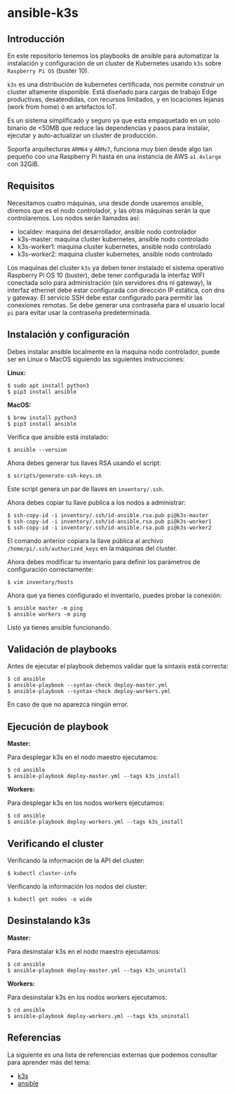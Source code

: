 # ansible-k3s

## Introducción

En este repositorio tenemos los playbooks de ansible para automatizar la instalación y configuración de un
cluster de Kubernetes usando `k3s` sobre `Raspberry Pi OS` (buster 10).

`k3s` es una distribución de kubernetes certificada, nos permite construir un cluster altamente disponible. Está
diseñado para cargas de trabajo Edge productivas, desatendidas, con recursos limitados, y en locaciones lejanas
(work from home) ó en artefactos IoT.

Es un sistema simplificado y seguro ya que esta empaquetado en un solo binario de <50MB que reduce las dependencias
y pasos para instalar, ejecutar y auto-actualizar un cluster de producción.

Soporta arquitecturas `ARM64` y `ARMv7`, funciona muy bien desde algo tan pequeño coo una Raspberry Pi hasta en una
instancia de AWS `a1.4xlarge` con 32GiB.

## Requisitos

Necesitamos cuatro máquinas, una desde donde usaremos ansible, diremos que es el nodo controlador, y las otras
máquinas serán la que controlaremos. Los nodos serán llamados así:

* localdev: maquina del desarrollador, ansible nodo controlador
* k3s-master: maquina cluster kubernetes, ansible nodo controlado
* k3s-worker1: maquina cluster kubernetes, ansible nodo controlado
* k3s-worker2: maquina cluster kubernetes, ansible nodo controlado

Los maquinas del cluster `k3s` ya deben tener instalado el sistema operativo Raspberry Pi OS 10 (buster), debe tener
configurada la interfaz WIFI conectada solo para administración (sin servidores dns ni gateway), la interfaz ethernet
debe estar configurada con dirección IP estática, con dns y gateway. El servicio SSH debe estar configurado para
permitir las conexiones remotas. Se debe generar una contraseña para el usuario local `pi` para evitar usar la
contraseña predeterminada.

## Instalación y configuración

Debes instalar ansible localmente en la maquina nodo controlador, puede ser en Linux o MacOS siguiendo
las siguientes instrucciones:

**Linux:**

```
$ sudo apt install python3
$ pip3 install ansible
```

**MacOS:**

```
$ brew install python3
$ pip3 install ansible
```

Verifica que ansible está instalado:

```
$ ansible --version
```

Ahora debes generar tus llaves RSA usando el script:

```
$ scripts/generate-ssh-keys.sh
```

Este script genera un par de llaves en `inventory/.ssh`.

Ahora debes copiar tu llave publica a los nodos a administrar:

```
$ ssh-copy-id -i inventory/.ssh/id-ansible.rsa.pub pi@k3s-master
$ ssh-copy-id -i inventory/.ssh/id-ansible.rsa.pub pi@k3s-worker1
$ ssh-copy-id -i inventory/.ssh/id-ansible.rsa.pub pi@k3s-worker2
```

El comando anterior copiara la llave pública al archivo `/home/pi/.ssh/authorized_keys` en la
máquinas del cluster.

Ahora debes modificar tu inventario para definir los parámetros de configuración correctamente:

```
$ vim inventory/hosts
```

Ahora que ya tienes configurado el inventario, puedes probar la conexión:

```
$ ansible master -m ping
$ ansible workers -m ping
```

Listo ya tienes ansible funcionando.

## Validación de playbooks

Antes de ejecutar el playbook debemos validar que la sintaxis está correcta:

```
$ cd ansible
$ ansible-playbook --syntax-check deploy-master.yml
$ ansible-playbook --syntax-check deploy-workers.yml
```

En caso de que no aparezca ningún error.

## Ejecución de playbook

**Master:**

Para desplegar k3s en el nodo maestro ejecutamos:

```
$ cd ansible
$ ansible-playbook deploy-master.yml --tags k3s_install
```

**Workers:**

Para desplegar k3s en los nodos workers ejecutamos:

```
$ cd ansible
$ ansible-playbook deploy-workers.yml --tags k3s_install
```

## Verificando el cluster

Verificando la información de la API del cluster:

```
$ kubectl cluster-info
```

Verificando la información los nodos del cluster:

```
$ kubectl get nodes -o wide
```

## Desinstalando k3s

**Master:**

Para desinstalar k3s en el nodo maestro ejecutamos:

```
$ cd ansible
$ ansible-playbook deploy-master.yml --tags k3s_uninstall
```

**Workers:**

Para desinstalar k3s en los nodos workers ejecutamos:

```
$ cd ansible
$ ansible-playbook deploy-workers.yml --tags k3s_uninstall
```

## Referencias

La siguiente es una lista de referencias externas que podemos consultar para aprender más del tema:

* [k3s](https://k3s.io/)
* [ansible](https://github.com/ansible/ansible)
